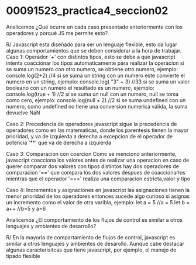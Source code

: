 # 00091523_practica4_seccion02

Analicemos ¿Qué ocurre en cada caso presentado anteriormente con los operadores y porqué JS me permite esto? 

R/ Javascript esta diseñado para ser un lenguaje flexible, esto da lugar algunas comportamientos que se deben considerar a la hora de trabajar.
Caso 1: Operador '+' con distintos tipos, esto se debe a que javascript intenta coaccionar los tipos automaticamente para realizar la operacion
si se suma un numero con otro numero, se obtiene otro numero, ejemplo: console.log(2+2) //4
si se suma un string con un numero este convierte el numero en un string, ejemplo: console.log( "3" + 3) //33
si se suma un valor booleano con un numero el resultado es un numero, ejemplo: console.log(true + 1) //2
si se suma un null con un numero, null se toma como cero, ejemplo: console.log(null + 2) //2
si se suma undefined con un numero, como undefined no tiene una conversion numerica valida, la suma devuelve NaN

Caso 2: Precedencia de operadores
javascript sigue la precedencia de operadores como en las matematicas, donde los parentesis tienen la mayor prioridad, y va de izquierda a derecha a excepcion de el operador de potencia '**' que va de derecha a izquierda

Caso 3: Comparacion con coercion
Como se menciono anteriormente, javascript coacciona los valores antes de realizar una operacion
en caso de querer comparar dos valores con tipos distintos hay dos operadores de comparacion
'==' que compara los dos valores despues de coaccionarlos
mientras que el operador '===' realiza una comparacion estricta,valor y tipo

Caso 4: Incrementos y asignaciones
en javascript las asignaciones tienen la menor prioridad de los operadores
entonces sucede algo curioso si asignas un incremento como el valor de otra varibla, ejemplo:
let a = 5 //a = 5
let b = a++ //b=5 y a=6

Analicemos ¿El comportamiento de los flujos de control es similar a otros lenguajes y ambientes de desarrollo?

R/ En la mayoria de compartamiento de flujos de control, javascript es similar a otros lenguajes y ambientes de desarollo. Aunque cabe destacar algunas caracterisitcas que tiene javascript, por ejemplo, el manejo de tipado flexible 